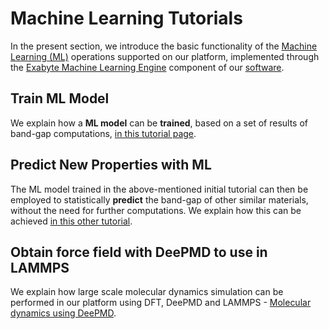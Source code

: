 # Machine Learning Tutorials

In the present section, we introduce the basic functionality of the [Machine Learning (ML)](../../models-directory/machine-learning/overview.md) operations supported on our platform, implemented through the [Exabyte Machine Learning Engine](../../software-directory/machine-learning/exabyte/overview.md) component of our [software](../../software/classification/machine-learning.md).

## Train ML Model

We explain how a **ML model** can be **trained**, based on a set of results of band-gap computations, [in this tutorial page](train-ml-model.md).

## Predict New Properties with ML

The ML model trained in the above-mentioned initial tutorial can then be employed to statistically **predict** the band-gap of other similar materials, without the need for further computations. We explain how this can be achieved [in this other tutorial](predict-ml-properties.md).


## Obtain force field with DeePMD to use in LAMMPS

We explain how large scale molecular dynamics simulation can be performed in our
platform using DFT, DeePMD and LAMMPS - [Molecular dynamics using DeePMD](
deepmd-mlff-with-espresso-cp-and-lammps.md).
